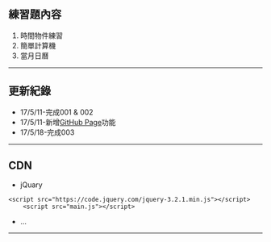 ## 練習題內容

1. 時間物件練習   
2. 簡單計算機 
3. 當月日曆 

---

## 更新紀錄

* 17/5/11-完成001 & 002
* 17/5/11-新增[GitHub Page](https://gb771011.github.io/myFrontEnd/)功能
* 17/5/18-完成003

---

## CDN
* jQuary    
```
<script src="https://code.jquery.com/jquery-3.2.1.min.js"></script>
    <script src="main.js"></script>
```

* ...

---